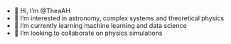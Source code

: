 - 👋 Hi, I’m @TheaAH
- 👀 I’m interested in astronomy, complex systems and  theoretical physics
- 🌱 I’m currently learning machine learning and data science
- 💞️ I’m looking to collaborate on physics simulations

